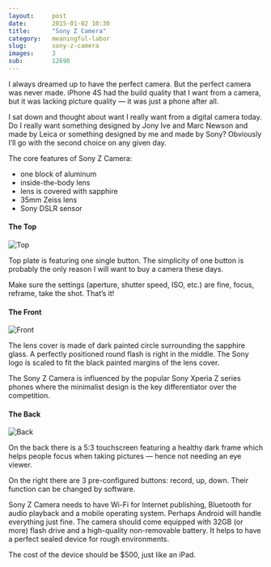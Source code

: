 ```yaml
---
layout:     post
date:       2015-01-02 10:30
title:      "Sony Z Camera"
category:   meaningful-labor
slug:       sony-z-camera
images:		3
sub:        12690
---
```


I always dreamed up to have the perfect camera. But the perfect camera was never made. iPhone 4S had the build quality that I want from a camera, but it was lacking picture quality — it was just a phone after all.

I sat down and thought about want I really want from a digital camera today. Do I really want something designed by Jony Ive and Marc Newson and made by Leica or something designed by me and made by Sony? Obviously I’ll go with the second choice on any given day.

The core features of Sony Z Camera:

* one block of aluminum
* inside-the-body lens
* lens is covered with sapphire
* 35mm Zeiss lens
* Sony DSLR sensor

#### The Top

![Top](/images/sony-top.jpg)

Top plate is featuring one single button. The simplicity of one button is probably the only reason I will want to buy a camera these days. 

Make sure the settings (aperture, shutter speed, ISO, etc.) are fine, focus, reframe, take the shot. That’s it!

#### The Front

![Front](/images/sony-front.jpg)

The lens cover is made of dark painted circle surrounding the sapphire glass. A perfectly positioned round flash is right in the middle. The Sony logo is scaled to fit the black painted margins of the lens cover.

The Sony Z Camera is influenced by the popular Sony Xperia Z series phones where the minimalist design is the key differentiator over the competition.

#### The Back

![Back](/images/sony-back.jpg)

On the back there is a 5:3 touchscreen featuring a healthy dark frame which helps people focus when taking pictures — hence not needing an eye viewer.

On the right there are 3 pre-configured buttons: record, up, down. Their function can be changed by software.

Sony Z Camera needs to have Wi-Fi for Internet publishing, Bluetooth for audio playback and a mobile operating system. Perhaps Android will handle everything just fine. The camera should come equipped with 32GB (or more) flash drive and a high-quality non-removable battery. It helps to have a perfect sealed device for rough environments.

The cost of the device should be $500, just like an iPad.
